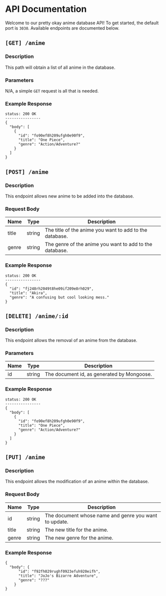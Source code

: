 # API Documentation

Welcome to our pretty okay anime database API! To get started, the default port is `3030`. Available endpoints are documented below.

## `[GET] /anime`

### Description
This path will obtain a list of all anime in the database.
### Parameters
N/A, a simple `GET` request is all that is needed.
### Example Response
```
status: 200 OK
----------------
{
  "body": [
    {
      "id": "fo90ef8h209ufgh0e90f9",
      "title": "One Piece",
      "genre": "Action/Adventure?"
    }
  ]
}
```

## `[POST] /anime`

### Description
This endpoint allows new anime to be added into the database.
### Request Body
|Name|Type|Description|
|----|----|-----------|
|title|string|The title of the anime you want to add to the database.|
|genre|string|The genre of the anime you want to add to the database.|

### Example Response
```
status: 200 OK
----------------
{
  "id": "fj248rh2049t8he09if209e8rh029",
  "title": "Akira",
  "genre": "A confusing but cool looking mess."
}
```

## `[DELETE] /anime/:id`

### Description
This endpoint allows the removal of an anime from the database.
### Parameters
|Name|Type|Description|
|----|----|-----------|
|id|string|The document id, as generated by Mongoose.|
### Example Response
```
status: 200 OK
----------------
{
  "body": [
    {
      "id": "fo90ef8h209ufgh0e90f9",
      "title": "One Piece",
      "genre": "Action/Adventure?"
    }
  ]
}
```

## `[PUT] /anime`

### Description
This endpoint allows the modification of an anime within the database.
### Request Body
|Name|Type|Description|
|----|----|-----------|
|id|string|The document whose name and genre you want to update.
|title|string|The new title for the anime.|
|genre|string|The new genre for the anime.|
### Example Response
```
{
  "body": {
  	  "id": "f92fh029rughf0923efuh920eifh",
      "title": "JoJo's Bizarre Adventure",
      "genre": "???"
    }
}
```
